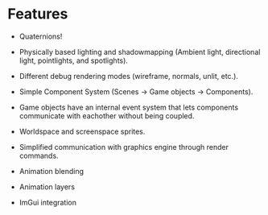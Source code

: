 # Features

* Quaternions!
* Physically based lighting and shadowmapping (Ambient light, directional light, pointlights, and spotlights).
* Different debug rendering modes (wireframe, normals, unlit, etc.).
* Simple Component System (Scenes -> Game objects -> Components).
* Game objects have an internal event system that lets components communicate with eachother without being coupled.
* Worldspace and screenspace sprites.
* Simplified communication with graphics engine through render commands.

* Animation blending
* Animation layers

* ImGui integration
